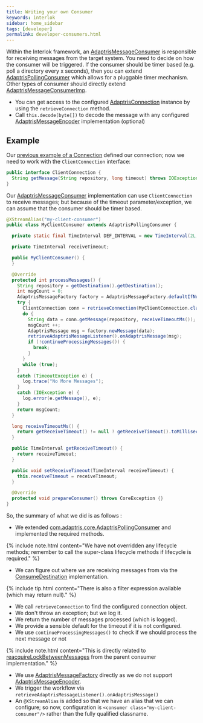 ```yaml
---
title: Writing your own Consumer
keywords: interlok
sidebar: home_sidebar
tags: [developer]
permalink: developer-consumers.html
---
```


Within the Interlok framework, an [AdaptrisMessageConsumer][] is responsible for receiving messages from the target system. You need to decide on how the consumer will be triggered. If the consumer should be timer based (e.g. poll a directory every x seconds), then you can extend [AdaptrisPollingConsumer][] which allows for a pluggable timer mechanism. Other types of consumer should directly extend [AdaptrisMessageConsumerImp][].

- You can get access to the configured [AdaptrisConnection][] instance by using the `retrieveConnection` method.
- Call `this.decode(byte[])` to decode the message with any configured [AdaptrisMessageEncoder][] implementation (optional)


## Example ##

Our [previous example of a Connection](developer-connections.html) defined our connection; now we need to work with the `ClientConnection` interface:

```java
public interface ClientConnection {
  String getMessage(String repository, long timeout) throws IOException, TimeoutException;
}
```


Our [AdaptrisMessageConsumer][] implementation can use `ClientConnection` to receive messages; but because of the timeout parameter/exception, we can assume that the consumer should be timer based.


```java
@XStreamAlias("my-client-consumer")
public class MyClientConsumer extends AdaptrisPollingConsumer {

  private static final TimeInterval DEF_INTERVAL = new TimeInterval(2L, TimeUnit.SECONDS.name());

  private TimeInterval receiveTimeout;

  public MyClientConsumer() {
  }

  @Override
  protected int processMessages() {
    String repository = getDestination().getDestination();
    int msgCount = 0;
    AdaptrisMessageFactory factory = AdaptrisMessageFactory.defaultIfNull(getMessageFactory());
    try {
      ClientConnection conn = retrieveConnection(MyClientConnection.class).createConnection();
      do {
        String data = conn.getMessage(repository, receiveTimeoutMs());
        msgCount ++;
        AdaptrisMessage msg = factory.newMessage(data);
        retrieveAdaptrisMessageListener().onAdaptrisMessage(msg);
        if (!continueProcessingMessages()) {
          break;
        }
      }
      while (true);
    }
    catch (TimeoutException e) {
      log.trace("No More Messages");
    }
    catch (IOException e) {
      log.error(e.getMessage(), e);
    }
    return msgCount;
  }

  long receiveTimeoutMs() {
    return getReceiveTimeout() != null ? getReceiveTimeout().toMilliseconds() : DEF_INTERVAL.toMilliseconds();
  }

  public TimeInterval getReceiveTimeout() {
    return receiveTimeout;
  }

  public void setReceiveTimeout(TimeInterval receiveTimeout) {
    this.receiveTimeout = receiveTimeout;
  }

  @Override
  protected void prepareConsumer() throws CoreException {}
}
```

So, the summary of what we did is as follows :

- We extended [com.adaptris.core.AdaptrisPollingConsumer][AdaptrisPollingConsumer] and implemented the required methods.

{% include note.html content="We have not overridden any lifecycle methods; remember to call the super-class lifecycle methods if lifecycle is required." %}

- We can figure out where we are receiving messages from via the [ConsumeDestination][] implementation.

{% include tip.html content="There is also a filter expression available (which may return null)." %}

- We call `retrieveConnection` to find the configured connection object.
- We don't throw an exception; but we log it.
- We return the number of messages processed (which is logged).
- We provide a sensible default for the timeout if it is not configured.
- We use `continueProcessingMessages()` to check if we should process the next message or not

{% include note.html content="This is directly related to [reacquireLockBetweenMessages][] from the parent consumer implementation." %}

- We use [AdaptrisMessageFactory][] directly as we do not support [AdaptrisMessageEncoder][].
- We trigger the workflow via `retrieveAdaptrisMessageListener().onAdaptrisMessage()`
- An `@XStreamAlias` is added so that we have an alias that we can configure; so now, configuration is `<consumer class="my-client-consumer"/>` rather than the fully qualified classname.



[AdaptrisMessageConsumer]: http://development.adaptris.net/javadocs/v3-snapshot/Interlok-API/com/adaptris/core/AdaptrisMessageConsumer.html
[AdaptrisMessageConsumerImp]: http://development.adaptris.net/javadocs/v3-snapshot/Interlok-API/com/adaptris/core/AdaptrisMessageConsumerImp.html
[AdaptrisPollingConsumer]: http://development.adaptris.net/javadocs/v3-snapshot/Interlok-API/com/adaptris/core/AdaptrisPollingConsumer.html
[AdaptrisConnection]: http://development.adaptris.net/javadocs/v3-snapshot/Interlok-API/com/adaptris/core/AdaptrisConnection.html
[AdaptrisConnectionImp]: http://development.adaptris.net/javadocs/v3-snapshot/Interlok-API/com/adaptris/core/AdaptrisConnectionImp.html
[AdaptrisMessageEncoder]: http://development.adaptris.net/javadocs/v3-snapshot/Interlok-API/com/adaptris/core/AdaptrisMessageEncoder.html
[ConsumeDestination]: http://development.adaptris.net/javadocs/v3-snapshot/Interlok-API/com/adaptris/core/ConsumeDestination.html
[AdaptrisMessageFactory]: http://development.adaptris.net/javadocs/v3-snapshot/Interlok-API/com/adaptris/core/AdaptrisMessageFactory.html
[reacquireLockBetweenMessages]: http://development.adaptris.net/javadocs/v3-snapshot/Interlok-API/com/adaptris/core/AdaptrisPollingConsumer.html#setReacquireLockBetweenMessages-java.lang.Boolean-
